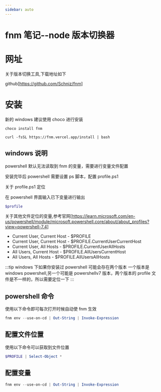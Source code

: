 ```yaml
---
sidebar: auto
---
```


# fnm 笔记--node 版本切换器

# 网址

关于版本切换工具,下载地址如下

github[https://github.com/Schniz/fnm]

# 安装

新的 windows 建议使用 choco 进行安装

```windows
choco install fnm
```

```linux
curl -fsSL https://fnm.vercel.app/install | bash
```

## windows 说明

powershell 默认无法读取到 fnm 的变量，需要进行变量文件配置

安装完毕后 powershell 需要设置 ps 脚本，配置 profile.ps1

关于 profile.ps1 定位

在 powershell 界面输入已下变量进行输出

```powershell
$profile
```

关于其他文件定位的变量,参考官网[https://learn.microsoft.com/en-us/powershell/module/microsoft.powershell.core/about/about_profiles?view=powershell-7.4]

- Current User, Current Host - $PROFILE
- Current User, Current Host - $PROFILE.CurrentUserCurrentHost
- Current User, All Hosts - $PROFILE.CurrentUserAllHosts
- All Users, Current Host - $PROFILE.AllUsersCurrentHost
- All Users, All Hosts - $PROFILE.AllUsersAllHosts

:::tip
windows 下如果你安装过 powershell 可能会存在两个版本
一个版本是 windows powershell,另一个可能是 powershellv7 版本，两个版本的
profile 文件是不一样的，所以需要定位一下
:::

## powershell 命令

使用以下命令即可每次打开时候自动使 fnm 生效

```powershell
fnm env --use-on-cd | Out-String | Invoke-Expression
```

## 配置文件位置

使用以下命令可以获取到文件位置

```powershell
$PROFILE | Select-Object *
```

## 配置变量

```powershell
fnm env --use-on-cd | Out-String | Invoke-Expression
```